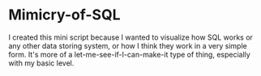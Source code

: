 # Mimicry-of-SQL
I created this mini script because I wanted to visualize how SQL works or any other data storing system, or how I think they work in a very simple form. It's more of a let-me-see-if-I-can-make-it type of thing, especially with my basic level.
